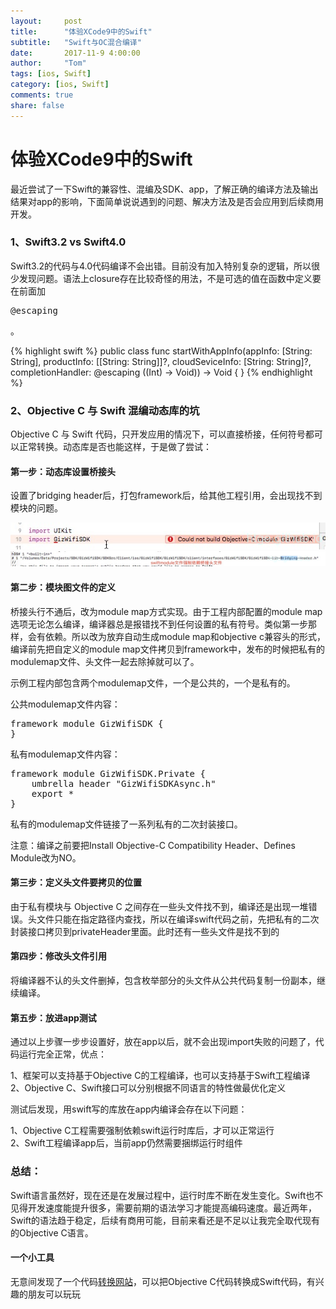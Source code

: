 ```yaml
---
layout:     post
title:      "体验XCode9中的Swift"
subtitle:   "Swift与OC混合编译"
date:       2017-11-9 4:00:00
author:     "Tom"
tags: [ios, Swift]
category: [ios, Swift]
comments: true
share: false
---
```

<h1>体验XCode9中的Swift</h1>

最近尝试了一下Swift的兼容性、混编及SDK、app，了解正确的编译方法及输出结果对app的影响，下面简单说说遇到的问题、解决方法及是否会应用到后续商用开发。

<h3>1、Swift3.2 vs Swift4.0</h3>

Swift3.2的代码与4.0代码编译不会出错。目前没有加入特别复杂的逻辑，所以很少发现问题。语法上closure存在比较奇怪的用法，不是可选的值在函数中定义要在前面加<pre>@escaping</pre>。

{% highlight swift %}
public class func startWithAppInfo(appInfo: [String: String], productInfo: [[String: String]]?, cloudSeviceInfo: [String: String]?, completionHandler: @escaping ((Int) -> Void)) -> Void {
}
{% endhighlight %}

<h3>2、Objective C 与 Swift 混编动态库的坑</h3>

Objective C 与 Swift 代码，只开发应用的情况下，可以直接桥接，任何符号都可以正常转换。动态库是否也能这样，于是做了尝试：

<h4>第一步：动态库设置桥接头</h4>

设置了bridging header后，打包framework后，给其他工程引用，会出现找不到模块的问题。

<img src="/images/2017/11/could-not-build-modules.png"/>
<img src="/images/2017/11/swiftmodule-dependency.png"/>

<h4>第二步：模块图文件的定义</h4>

桥接头行不通后，改为module map方式实现。由于工程内部配置的module map选项无论怎么编译，编译器总是报错找不到任何设置的私有符号。类似第一步那样，会有依赖。所以改为放弃自动生成module map和objective c兼容头的形式，编译前先把自定义的module map文件拷贝到framework中，发布的时候把私有的modulemap文件、头文件一起去除掉就可以了。

示例工程内部包含两个modulemap文件，一个是公共的，一个是私有的。

公共modulemap文件内容：
<pre>
framework module GizWifiSDK {
}
</pre>

私有modulemap文件内容：
<pre>
framework module GizWifiSDK.Private {
    umbrella header "GizWifiSDKAsync.h"
    export *
}
</pre>

私有的modulemap文件链接了一系列私有的二次封装接口。

注意：编译之前要把Install Objective-C Compatibility Header、Defines Module改为NO。

<h4>第三步：定义头文件要拷贝的位置</h4>

由于私有模块与 Objective C 之间存在一些头文件找不到，编译还是出现一堆错误。头文件只能在指定路径内查找，所以在编译swift代码之前，先把私有的二次封装接口拷贝到privateHeader里面。此时还有一些头文件是找不到的

<h4>第四步：修改头文件引用</h4>

将编译器不认的头文件删掉，包含枚举部分的头文件从公共代码复制一份副本，继续编译。

<h4>第五步：放进app测试</h4>

通过以上步骤一步步设置好，放在app以后，就不会出现import失败的问题了，代码运行完全正常，优点：

1、框架可以支持基于Objective C的工程编译，也可以支持基于Swift工程编译<br>
2、Objective C、Swift接口可以分别根据不同语言的特性做最优化定义

测试后发现，用swift写的库放在app内编译会存在以下问题：

1、Objective C工程需要强制依赖swift运行时库后，才可以正常运行<br>
2、Swift工程编译app后，当前app仍然需要捆绑运行时组件

<h3>总结：</h3>

Swift语言虽然好，现在还是在发展过程中，运行时库不断在发生变化。Swift也不见得开发速度能提升很多，需要前期的语法学习才能提高编码速度。最近两年，Swift的语法趋于稳定，后续有商用可能，目前来看还是不足以让我完全取代现有的Objective C语言。

<h4>一个小工具</h4>

无意间发现了一个代码<a href="https://objectivec2swift.com/#/converter/">转换网站</a>，可以把Objective C代码转换成Swift代码，有兴趣的朋友可以玩玩
